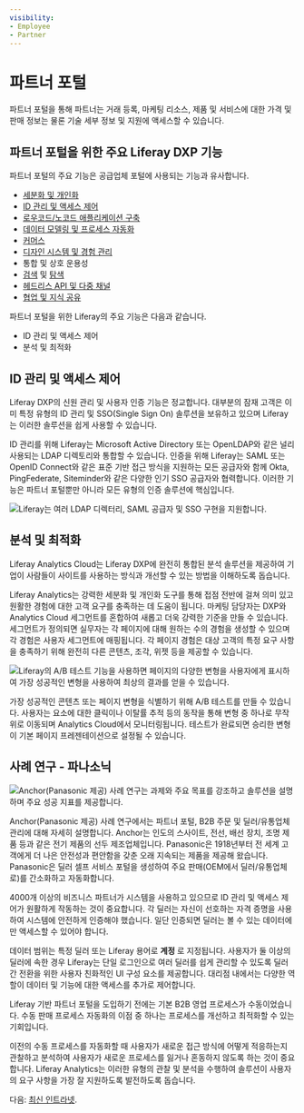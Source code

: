 ```yaml
---
visibility:
- Employee
- Partner
---
```

# 파트너 포털

파트너 포털을 통해 파트너는 거래 등록, 마케팅 리소스, 제품 및 서비스에 대한 가격 및 판매 정보는 물론 기술 세부 정보 및 지원에 액세스할 수 있습니다.

## 파트너 포털을 위한 주요 Liferay DXP 기능

파트너 포털의 주요 기능은 공급업체 포털에 사용되는 기능과 유사합니다.

* [세분화 및 개인화](https://learn.liferay.com/w/dxp/site-building/personalizing-site-experience)
* [ID 관리 및 액세스 제어](https://learn.liferay.com/w/dxp/installation-and-upgrades/securing-liferay)
* [로우코드/노코드 애플리케이션 구축](https://learn.liferay.com/w/dxp/building-applications/objects)
* [데이터 모델링 및 프로세스 자동화](https://learn.liferay.com/w/dxp/process-automation)
* [커머스 ](https://learn.liferay.com/w/commerce/index)
* [디자인 시스템 및 경험 관리](https://learn.liferay.com/w/dxp/site-building)
* 통합 및 상호 운용성
* [검색](https://learn.liferay.com/w/dxp/using-search) 및 [탐색](https://learn.liferay.com/w/dxp/site-building/site-navigation)
* [헤드리스 API 및 다중 채널](https://learn.liferay.com/w/dxp/headless-delivery)
* [협업 및 지식 공유](https://learn.liferay.com/w/dxp/collaboration-and-social)

파트너 포털을 위한 Liferay의 주요 기능은 다음과 같습니다.

* ID 관리 및 액세스 제어
* 분석 및 최적화

## ID 관리 및 액세스 제어

Liferay DXP의 신원 관리 및 사용자 인증 기능은 정교합니다. 대부분의 잠재 고객은 이미 특정 유형의 ID 관리 및 SSO(Single Sign On) 솔루션을 보유하고 있으며 Liferay는 이러한 솔루션을 쉽게 사용할 수 있습니다.

ID 관리를 위해 Liferay는 Microsoft Active Directory 또는 OpenLDAP와 같은 널리 사용되는 LDAP 디렉토리와 통합할 수 있습니다. 인증을 위해 Liferay는 SAML 또는 OpenID Connect와 같은 표준 기반 접근 방식을 지원하는 모든 공급자와 함께 Okta, PingFederate, Siteminder와 같은 다양한 인기 SSO 공급자와 협력합니다. 이러한 기능은 파트너 포털뿐만 아니라 모든 유형의 인증 솔루션에 핵심입니다.

![Liferay는 여러 LDAP 디렉터리, SAML 공급자 및 SSO 구현을 지원합니다.](./partner-portals/images/01.png)

## 분석 및 최적화

Liferay Analytics Cloud는 Liferay DXP에 완전히 통합된 분석 솔루션을 제공하여 기업이 사람들이 사이트를 사용하는 방식과 개선할 수 있는 방법을 이해하도록 돕습니다.

Liferay Analytics는 강력한 세분화 및 개인화 도구를 통해 접점 전반에 걸쳐 의미 있고 원활한 경험에 대한 고객 요구를 충족하는 데 도움이 됩니다. 마케팅 담당자는 DXP와 Analytics Cloud 세그먼트를 혼합하여 새롭고 더욱 강력한 기준을 만들 수 있습니다. 세그먼트가 정의되면 실무자는 각 페이지에 대해 원하는 수의 경험을 생성할 수 있으며 각 경험은 사용자 세그먼트에 매핑됩니다. 각 페이지 경험은 대상 고객의 특정 요구 사항을 충족하기 위해 완전히 다른 콘텐츠, 조각, 위젯 등을 제공할 수 있습니다.

![Liferay의 A/B 테스트 기능을 사용하면 페이지의 다양한 변형을 사용자에게 표시하여 가장 성공적인 변형을 사용하여 최상의 결과를 얻을 수 있습니다.](./partner-portals/images/02.png)

가장 성공적인 콘텐츠 또는 페이지 변형을 식별하기 위해 A/B 테스트를 만들 수 있습니다. 사용자는 요소에 대한 클릭이나 이탈률 추적 등의 동작을 통해 변형 중 하나로 무작위로 이동되며 Analytics Cloud에서 모니터링됩니다. 테스트가 완료되면 승리한 변형이 기본 페이지 프레젠테이션으로 설정될 수 있습니다.

## 사례 연구 - 파나소닉

![Anchor(Panasonic 제공) 사례 연구는 과제와 주요 목표를 강조하고 솔루션을 설명하며 주요 성공 지표를 제공합니다.](./partner-portals/images/03.png)

Anchor(Panasonic 제공) 사례 연구에서는 파트너 포털, B2B 주문 및 딜러/유통업체 관리에 대해 자세히 설명합니다. Anchor는 인도의 스사이트, 전선, 배선 장치, 조명 제품 등과 같은 전기 제품의 선두 제조업체입니다. Panasonic은 1918년부터 전 세계 고객에게 더 나은 안전성과 편안함을 갖춘 오래 지속되는 제품을 제공해 왔습니다. Panasonic은 딜러 셀프 서비스 포털을 생성하여 주요 판매(OEM에서 딜러/유통업체로)를 간소화하고 자동화합니다.

4000개 이상의 비즈니스 파트너가 시스템을 사용하고 있으므로 ID 관리 및 액세스 제어가 원활하게 작동하는 것이 중요합니다. 각 딜러는 자신이 선호하는 자격 증명을 사용하여 시스템에 안전하게 인증해야 했습니다. 일단 인증되면 딜러는 볼 수 있는 데이터에만 액세스할 수 있어야 합니다.

데이터 범위는 특정 딜러 또는 Liferay 용어로 **계정** 로 지정됩니다. 사용자가 둘 이상의 딜러에 속한 경우 Liferay는 단일 로그인으로 여러 딜러를 쉽게 관리할 수 있도록 딜러 간 전환을 위한 사용자 친화적인 UI 구성 요소를 제공합니다. 대리점 내에서는 다양한 역할이 데이터 및 기능에 대한 액세스를 추가로 제어합니다.

Liferay 기반 파트너 포털을 도입하기 전에는 기본 B2B 영업 프로세스가 수동이었습니다. 수동 판매 프로세스 자동화의 이점 중 하나는 프로세스를 개선하고 최적화할 수 있는 기회입니다.

이전의 수동 프로세스를 자동화할 때 사용자가 새로운 접근 방식에 어떻게 적응하는지 관찰하고 분석하여 사용자가 새로운 프로세스를 잃거나 혼동하지 않도록 하는 것이 중요합니다. Liferay Analytics는 이러한 유형의 관찰 및 분석을 수행하여 솔루션이 사용자의 요구 사항을 가장 잘 지원하도록 발전하도록 돕습니다.

다음: [최신 인트라넷](./modern-intranets.md).
